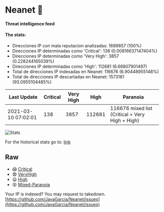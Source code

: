 # Neanet :hocho:
#### Threat intelligence feed
#### The stats:

- Direcciones IP con mala reputacion analizadas: 1689857 (100%)
- Direcciones IP determinadas como 'Critical':  138 (0.00816637147404%)
- Direcciones IP determinadas como 'Very High':  3857 (0.228244165039%)
- Direcciones IP determinadas como 'High':  112681 (6.66807901497)
- Total de direcciones IP indexadas en Neanet:  116676 (6.90448955148%)
- Total de direcciones IP descartadas en Neanet:  1573181 (93.0955104485%)

| Last Update | Critical | Very High | High | Paranoia |
| --- | --- | --- | --- | --- |
| 2021-03-10 07:02:01 | 138 | 3857 | 112681 | 116676 mixed list (Critical + Very High + High)|

![Stats](https://docs.google.com/spreadsheets/d/e/2PACX-1vSnaNMIXVabIpDJjufMlzH7poXnshF3mgd8Is1g9ytUEzVsP5my4Trn8f-xkoLLQ38xpL3HtmUexLo6/pubchart?oid=501124687&format=image)

For the historical stats go to: [link](/stats.csv)
## Raw
- :scream: [Critical](https://raw.githubusercontent.com/JavaGarcia/Neanet/master/blacklists/neanet_critical.txt)
- :fearful: [VeryHigh](https://raw.githubusercontent.com/JavaGarcia/Neanet/master/blacklists/neanet_veryHigh.txtt)
- :frowning: [High](https://raw.githubusercontent.com/JavaGarcia/Neanet/master/blacklists/neanet_high.txt)
- :dizzy_face: [Mixed-Paranoia](https://raw.githubusercontent.com/JavaGarcia/Neanet/master/blacklists/neanet_all.txt)


Your IP is indexed? You may request to takedown. [https://github.com/JavaGarcia/Neanet/issues](https://github.com/JavaGarcia/Neanet/issues)




















































































































































































































































































































































































































































































































































































































































































































































































































































































































































































































































































































































































































































































































































































































































































































































































































































































































































































































































































































































































































































































































































































































































































































































































































































































































































































































































































































































































































































































































































































































































































































































































































































































































































































































































































































































































































































































































































































































































































































































































































































































































































































































































































































































































































































































































































































































































































































































































































































































































































